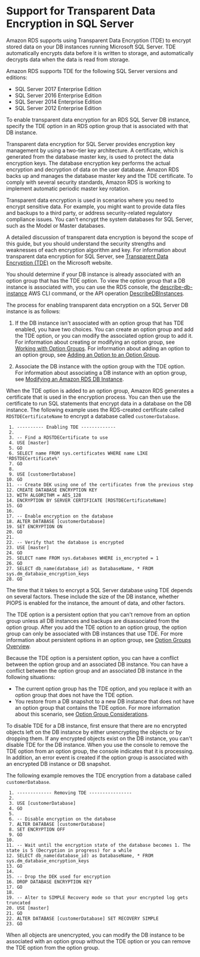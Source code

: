# Support for Transparent Data Encryption in SQL Server<a name="Appendix.SQLServer.Options.TDE"></a>

Amazon RDS supports using Transparent Data Encryption \(TDE\) to encrypt stored data on your DB instances running Microsoft SQL Server\. TDE automatically encrypts data before it is written to storage, and automatically decrypts data when the data is read from storage\. 

Amazon RDS supports TDE for the following SQL Server versions and editions:
+ SQL Server 2017 Enterprise Edition
+ SQL Server 2016 Enterprise Edition
+ SQL Server 2014 Enterprise Edition
+ SQL Server 2012 Enterprise Edition

To enable transparent data encryption for an RDS SQL Server DB instance, specify the TDE option in an RDS option group that is associated with that DB instance\. 

Transparent data encryption for SQL Server provides encryption key management by using a two\-tier key architecture\. A certificate, which is generated from the database master key, is used to protect the data encryption keys\. The database encryption key performs the actual encryption and decryption of data on the user database\. Amazon RDS backs up and manages the database master key and the TDE certificate\. To comply with several security standards, Amazon RDS is working to implement automatic periodic master key rotation\. 

Transparent data encryption is used in scenarios where you need to encrypt sensitive data\. For example, you might want to provide data files and backups to a third party, or address security\-related regulatory compliance issues\. You can't encrypt the system databases for SQL Server, such as the Model or Master databases\. 

A detailed discussion of transparent data encryption is beyond the scope of this guide, but you should understand the security strengths and weaknesses of each encryption algorithm and key\. For information about transparent data encryption for SQL Server, see [Transparent Data Encryption \(TDE\)](http://msdn.microsoft.com/en-us/library/bb934049.aspx) on the Microsoft website\.

You should determine if your DB instance is already associated with an option group that has the TDE option\. To view the option group that a DB instance is associated with, you can use the RDS console, the [describe\-db\-instance](https://docs.aws.amazon.com/cli/latest/reference/rds/describe-db-instances.html) AWS CLI command, or the API operation [DescribeDBInstances](https://docs.aws.amazon.com/AmazonRDS/latest/APIReference/API_DescribeDBInstances.html)\. 

The process for enabling transparent data encryption on a SQL Server DB instance is as follows: 

1.  If the DB instance isn't associated with an option group that has TDE enabled, you have two choices\. You can create an option group and add the TDE option, or you can modify the associated option group to add it\. For information about creating or modifying an option group, see [Working with Option Groups](USER_WorkingWithOptionGroups.md)\. For information about adding an option to an option group, see [Adding an Option to an Option Group](USER_WorkingWithOptionGroups.md#USER_WorkingWithOptionGroups.AddOption)\.

1.  Associate the DB instance with the option group with the TDE option\. For information about associating a DB instance with an option group, see [Modifying an Amazon RDS DB Instance](Overview.DBInstance.Modifying.md)\. 

When the TDE option is added to an option group, Amazon RDS generates a certificate that is used in the encryption process\. You can then use the certificate to run SQL statements that encrypt data in a database on the DB instance\. The following example uses the RDS\-created certificate called `RDSTDECertificateName` to encrypt a database called `customerDatabase`\. 

```
 1. ---------- Enabling TDE -------------
 2. 
 3. -- Find a RDSTDECertificate to use
 4. USE [master]
 5. GO
 6. SELECT name FROM sys.certificates WHERE name LIKE 'RDSTDECertificate%'
 7. GO
 8. 
 9. USE [customerDatabase]
10. GO
11. -- Create DEK using one of the certificates from the previous step
12. CREATE DATABASE ENCRYPTION KEY
13. WITH ALGORITHM = AES_128
14. ENCRYPTION BY SERVER CERTIFICATE [RDSTDECertificateName]
15. GO
16. 
17. -- Enable encryption on the database
18. ALTER DATABASE [customerDatabase]
19. SET ENCRYPTION ON
20. GO
21. 
22. -- Verify that the database is encrypted
23. USE [master]
24. GO
25. SELECT name FROM sys.databases WHERE is_encrypted = 1
26. GO
27. SELECT db_name(database_id) as DatabaseName, * FROM sys.dm_database_encryption_keys
28. GO
```

 The time that it takes to encrypt a SQL Server database using TDE depends on several factors\. These include the size of the DB instance, whether PIOPS is enabled for the instance, the amount of data, and other factors\. 

The TDE option is a persistent option that you can't remove from an option group unless all DB instances and backups are disassociated from the option group\. After you add the TDE option to an option group, the option group can only be associated with DB instances that use TDE\. For more information about persistent options in an option group, see [Option Groups Overview](USER_WorkingWithOptionGroups.md#Overview.OptionGroups)\. 

Because the TDE option is a persistent option, you can have a conflict between the option group and an associated DB instance\. You can have a conflict between the option group and an associated DB instance in the following situations: 
+ The current option group has the TDE option, and you replace it with an option group that does not have the TDE option\. 
+ You restore from a DB snapshot to a new DB instance that does not have an option group that contains the TDE option\. For more information about this scenario, see [Option Group Considerations](USER_CopySnapshot.md#USER_CopySnapshot.Options)\. 

To disable TDE for a DB instance, first ensure that there are no encrypted objects left on the DB instance by either unencrypting the objects or by dropping them\. If any encrypted objects exist on the DB instance, you can't disable TDE for the DB instance\. When you use the console to remove the TDE option from an option group, the console indicates that it is processing\. In addition, an error event is created if the option group is associated with an encrypted DB instance or DB snapshot\.

The following example removes the TDE encryption from a database called `customerDatabase`\. 

```
 1. ------------- Removing TDE ----------------
 2. 
 3. USE [customerDatabase]
 4. GO
 5. 
 6. -- Disable encryption on the database
 7. ALTER DATABASE [customerDatabase]
 8. SET ENCRYPTION OFF
 9. GO
10. 
11. -- Wait until the encryption state of the database becomes 1. The state is 5 (Decryption in progress) for a while
12. SELECT db_name(database_id) as DatabaseName, * FROM sys.dm_database_encryption_keys
13. GO
14. 
15. -- Drop the DEK used for encryption
16. DROP DATABASE ENCRYPTION KEY
17. GO
18. 
19. -- Alter to SIMPLE Recovery mode so that your encrypted log gets truncated
20. USE [master]
21. GO
22. ALTER DATABASE [customerDatabase] SET RECOVERY SIMPLE
23. GO
```

When all objects are unencrypted, you can modify the DB instance to be associated with an option group without the TDE option or you can remove the TDE option from the option group\. 